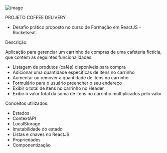 ![image](https://github.com/riziasoares/Coffee-Delivery/assets/96441064/ec7b2083-c0c6-415e-adac-9628785a981f)

PROJETO COFFEE DELIVERY
* Desafio prático proposto no curso de Formação em ReactJS - Rocketseat.

Descrição:

Aplicação para gerenciar um carrinho de compras de uma cafeteria fictícia, que contém as seguintes funcionalidades:

- Listagem de produtos (cafés) disponíveis para compra
- Adicionar uma quantidade específicas de itens no carrinho
- Aumentar ou remover a quantidade de itens no carrinho
- Formulário para o usuário preencher o seu endereço
- Exibir o total de itens no carrinho no Header
- Exibir o valor total da soma de itens no carrinho multiplicados pelo valor

Conceitos utilizados:
- Estados
- ContextAPI
- LocalStorage
- Imutabilidade do estado
- Listas e chaves no ReactJS
- Propriedades
- Componentização
